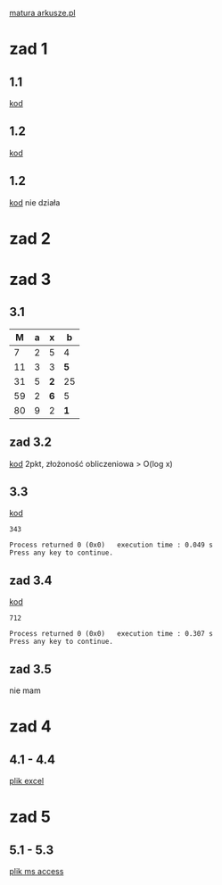 [matura arkusze.pl](https://arkusze.pl/matura-informatyka-2023-przykladowy-arkusz-cke-poziom-rozszerzony/)

# zad 1
## 1.1
[kod](1/11.cpp)

## 1.2
[kod](1/12.cpp)

## 1.2
[kod](1/13.cpp)
nie działa


# zad 2


# zad 3
## 3.1
M | a | x | b
--| --| --| --
7 | 2 | 5 | 4
11 | 3 | 3 | **5**
31 | 5 | **2** | 25
59 | 2 | **6** | 5
80 | 9 | 2 | **1**

## zad 3.2
[kod](3/32.cpp)
2pkt, złożoność obliczeniowa > O(log x) 

## 3.3
[kod](3/33.cpp)
```
343

Process returned 0 (0x0)   execution time : 0.049 s
Press any key to continue.
```

## zad 3.4
[kod](3/34.cpp)
```
712

Process returned 0 (0x0)   execution time : 0.307 s
Press any key to continue.
```

## zad 3.5
nie mam


# zad 4
## 4.1 - 4.4
[plik excel](4\brenna.xlsx)

# zad 5
## 5.1 - 5.3
[plik ms access](5\statki.accdb)